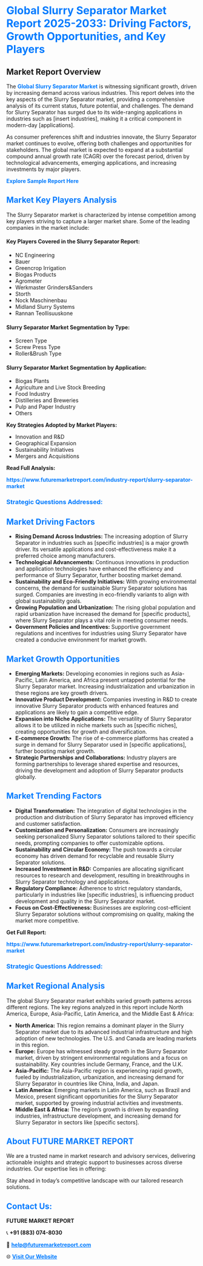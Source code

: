 <h1 style="color: #007BFF;">Global Slurry Separator Market Report 2025-2033: Driving Factors, Growth Opportunities, and Key Players</h1>

<section id="overview">
<h2>Market Report Overview</h2>
<p>The <a href="https://www.futuremarketreport.com/industry-report/slurry-separator-market" style="color: #007BFF; text-decoration: none;"><strong>Global Slurry Separator Market</strong></a> is witnessing significant growth, driven by increasing demand across various industries. This report delves into the key aspects of the Slurry Separator market, providing a comprehensive analysis of its current status, future potential, and challenges. The demand for Slurry Separator has surged due to its wide-ranging applications in industries such as [insert industries], making it a critical component in modern-day [applications].</p>
<p>As consumer preferences shift and industries innovate, the Slurry Separator market continues to evolve, offering both challenges and opportunities for stakeholders. The global market is expected to expand at a substantial compound annual growth rate (CAGR) over the forecast period, driven by technological advancements, emerging applications, and increasing investments by major players.</p>
</section>

<section id="overview">
<p><a href="https://www.futuremarketreport.com/request-sample/reportId=105026" style="color: #007BFF; text-decoration: none;"><strong>Explore Sample Report Here</strong></a></p>
</section>

<section id="key-players">
<h2 style="color: #007BFF;">Market Key Players Analysis</h2>
<p>The Slurry Separator market is characterized by intense competition among key players striving to capture a larger market share. Some of the leading companies in the market include:</p>
<h4>Key Players Covered in the Slurry Separator Report:</h4>
<ul><li>NC Engineering</li><li>Bauer</li><li>Greencrop Irrigation</li><li>Biogas Products</li><li>Agrometer</li><li>Werkmaster Grinders&amp;Sanders</li><li>Storth</li><li>Nock Maschinenbau</li><li>Midland Slurry Systems</li><li>Rannan Teollisuuskone</li></ul>
<h4>Slurry Separator Market Segmentation by Type:</h4>
<ul><li>Screen Type</li><li>Screw Press Type</li><li>Roller&amp;Brush Type</li></ul>

<h4>Slurry Separator Market Segmentation by Application:</h4>
<ul><li>Biogas Plants</li><li>Agriculture and Live Stock Breeding</li><li>Food Industry</li><li>Distilleries and Breweries</li><li>Pulp and Paper Industry</li><li>Others</li></ul>
<p><strong>Key Strategies Adopted by Market Players:</strong></p>
<ul>
<li>Innovation and R&D</li>
<li>Geographical Expansion</li>
<li>Sustainability Initiatives</li>
<li>Mergers and Acquisitions</li>
</ul>
</section>

<section>
<p><strong>Read Full Analysis: </strong></p><a href="https://www.futuremarketreport.com/industry-report/slurry-separator-market" style="color: #007BFF; text-decoration: none;"><strong>https://www.futuremarketreport.com/industry-report/slurry-separator-market</strong></a>
<h3 style="color: #007BFF;">Strategic Questions Addressed:</h3>
</section>

<section id="driving-factors">
<h2 style="color: #007BFF;">Market Driving Factors</h2>
<ul>
<li><strong>Rising Demand Across Industries:</strong> The increasing adoption of Slurry Separator in industries such as [specific industries] is a major growth driver. Its versatile applications and cost-effectiveness make it a preferred choice among manufacturers.</li>
<li><strong>Technological Advancements:</strong> Continuous innovations in production and application technologies have enhanced the efficiency and performance of Slurry Separator, further boosting market demand.</li>
<li><strong>Sustainability and Eco-Friendly Initiatives:</strong> With growing environmental concerns, the demand for sustainable Slurry Separator solutions has surged. Companies are investing in eco-friendly variants to align with global sustainability goals.</li>
<li><strong>Growing Population and Urbanization:</strong> The rising global population and rapid urbanization have increased the demand for [specific products], where Slurry Separator plays a vital role in meeting consumer needs.</li>
<li><strong>Government Policies and Incentives:</strong> Supportive government regulations and incentives for industries using Slurry Separator have created a conducive environment for market growth.</li>
</ul>
</section>

<section id="growth-opportunities">
<h2 style="color: #007BFF;">Market Growth Opportunities</h2>
<ul>
<li><strong>Emerging Markets:</strong> Developing economies in regions such as Asia-Pacific, Latin America, and Africa present untapped potential for the Slurry Separator market. Increasing industrialization and urbanization in these regions are key growth drivers.</li>
<li><strong>Innovative Product Development:</strong> Companies investing in R&D to create innovative Slurry Separator products with enhanced features and applications are likely to gain a competitive edge.</li>
<li><strong>Expansion into Niche Applications:</strong> The versatility of Slurry Separator allows it to be utilized in niche markets such as [specific niches], creating opportunities for growth and diversification.</li>
<li><strong>E-commerce Growth:</strong> The rise of e-commerce platforms has created a surge in demand for Slurry Separator used in [specific applications], further boosting market growth.</li>
<li><strong>Strategic Partnerships and Collaborations:</strong> Industry players are forming partnerships to leverage shared expertise and resources, driving the development and adoption of Slurry Separator products globally.</li>
</ul>
</section>

<section id="trending-factors">
<h2 style="color: #007BFF;">Market Trending Factors</h2>
<ul>
<li><strong>Digital Transformation:</strong> The integration of digital technologies in the production and distribution of Slurry Separator has improved efficiency and customer satisfaction.</li>
<li><strong>Customization and Personalization:</strong> Consumers are increasingly seeking personalized Slurry Separator solutions tailored to their specific needs, prompting companies to offer customizable options.</li>
<li><strong>Sustainability and Circular Economy:</strong> The push towards a circular economy has driven demand for recyclable and reusable Slurry Separator solutions.</li>
<li><strong>Increased Investment in R&D:</strong> Companies are allocating significant resources to research and development, resulting in breakthroughs in Slurry Separator technology and applications.</li>
<li><strong>Regulatory Compliance:</strong> Adherence to strict regulatory standards, particularly in industries like [specific industries], is influencing product development and quality in the Slurry Separator market.</li>
<li><strong>Focus on Cost-Effectiveness:</strong> Businesses are exploring cost-efficient Slurry Separator solutions without compromising on quality, making the market more competitive.</li>
</ul>
</section>

<section>
<p><strong>Get Full Report: </strong></p><a href="https://www.futuremarketreport.com/industry-report/slurry-separator-market" style="color: #007BFF; text-decoration: none;"><strong>https://www.futuremarketreport.com/industry-report/slurry-separator-market</strong></a>
<h3 style="color: #007BFF;">Strategic Questions Addressed:</h3>
</section>


<section id="regional-analysis">
<h2 style="color: #007BFF;">Market Regional Analysis</h2>
<p>The global Slurry Separator market exhibits varied growth patterns across different regions. The key regions analyzed in this report include North America, Europe, Asia-Pacific, Latin America, and the Middle East & Africa:</p>
<ul>
<li><strong>North America:</strong> This region remains a dominant player in the Slurry Separator market due to its advanced industrial infrastructure and high adoption of new technologies. The U.S. and Canada are leading markets in this region.</li>
<li><strong>Europe:</strong> Europe has witnessed steady growth in the Slurry Separator market, driven by stringent environmental regulations and a focus on sustainability. Key countries include Germany, France, and the U.K.</li>
<li><strong>Asia-Pacific:</strong> The Asia-Pacific region is experiencing rapid growth, fueled by industrialization, urbanization, and increasing demand for Slurry Separator in countries like China, India, and Japan.</li>
<li><strong>Latin America:</strong> Emerging markets in Latin America, such as Brazil and Mexico, present significant opportunities for the Slurry Separator market, supported by growing industrial activities and investments.</li>
<li><strong>Middle East & Africa:</strong> The region’s growth is driven by expanding industries, infrastructure development, and increasing demand for Slurry Separator in sectors like [specific sectors].</li>
</ul>
</section>

<footer>
<h2 style="color: #007BFF;">About FUTURE MARKET REPORT</h2>
<p>We are a trusted name in market research and advisory services, delivering actionable insights and strategic support to businesses across diverse industries. Our expertise lies in offering:</p>

<p>Stay ahead in today’s competitive landscape with our tailored research solutions.</p>

<h2 style="color: #007BFF;">Contact Us:</h2>
<p><strong>FUTURE MARKET REPORT</strong></p>
<p>📞 <strong>+91 (883) 074-8030</strong></p>
<p>📧 <strong><a href="mailto:help@futuremarketreport.com" style="color: #007BFF;">help@futuremarketreport.com</a></strong></p>
<p>🌐 <strong><a href="https://www.futuremarketreport.com/" style="color: #007BFF;">Visit Our Website</a></strong></p>
</footer>